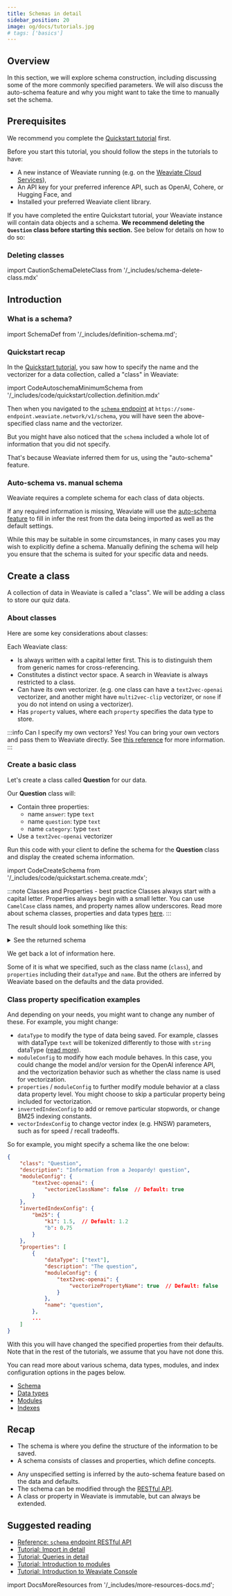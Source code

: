 ```yaml
---
title: Schemas in detail
sidebar_position: 20
image: og/docs/tutorials.jpg
# tags: ['basics']
---
```



## Overview

In this section, we will explore schema construction, including discussing some of the more commonly specified parameters. We will also discuss the auto-schema feature and why you might want to take the time to manually set the schema.

## Prerequisites

We recommend you complete the [Quickstart tutorial](../quickstart/index.md) first.

Before you start this tutorial, you should follow the steps in the tutorials to have:

- A new instance of Weaviate running (e.g. on the [Weaviate Cloud Services](https://console.weaviate.cloud)),
- An API key for your preferred inference API, such as OpenAI, Cohere, or Hugging Face, and
- Installed your preferred Weaviate client library.

If you have completed the entire Quickstart tutorial, your Weaviate instance will contain data objects and a schema. **We recommend deleting the `Question` class before starting this section.** See below for details on how to do so:

### Deleting classes

import CautionSchemaDeleteClass from '/_includes/schema-delete-class.mdx'

<CautionSchemaDeleteClass />

## Introduction

### What is a schema?

import SchemaDef from '/_includes/definition-schema.md';

<SchemaDef/>

### Quickstart recap

In the [Quickstart tutorial](../quickstart/index.md), you saw how to specify the name and the vectorizer for a data collection, called a "class" in Weaviate:

import CodeAutoschemaMinimumSchema from '/_includes/code/quickstart/collection.definition.mdx'

<CodeAutoschemaMinimumSchema />

Then when you navigated to the [`schema` endpoint](../api/rest/schema.md) at `https://some-endpoint.weaviate.network/v1/schema`, you will have seen the above-specified class name and the vectorizer.

But you might have also noticed that the `schema` included a whole lot of information that you did not specify.

That's because Weaviate inferred them for us, using the "auto-schema" feature.

### Auto-schema vs. manual schema

Weaviate requires a complete schema for each class of data objects.

If any required information is missing, Weaviate will use the [auto-schema feature](../config-refs/schema.md#auto-schema) to fill in infer the rest from the data being imported as well as the default settings.

While this may be suitable in some circumstances, in many cases you may wish to explicitly define a schema. Manually defining the schema will help you ensure that the schema is suited for your specific data and needs.

## Create a class

A collection of data in Weaviate is called a "class". We will be adding a class to store our quiz data.

### About classes

Here are some key considerations about classes:

Each Weaviate class:
- Is always written with a capital letter first. This is to distinguish them from generic names for cross-referencing.
- Constitutes a distinct vector space. A search in Weaviate is always restricted to a class.
- Can have its own vectorizer. (e.g. one class can have a `text2vec-openai` vectorizer, and another might have `multi2vec-clip` vectorizer, or `none` if you do not intend on using a vectorizer).
- Has `property` values, where each `property` specifies the data type to store.

:::info Can I specify my own vectors?
Yes! You can bring your own vectors and pass them to Weaviate directly. See [this reference](../api/rest/objects.md#with-a-custom-vector) for more information.
:::

### Create a basic class

Let's create a class called **Question** for our data.

Our **Question** class will:
- Contain three properties:
    - name `answer`: type `text`
    - name `question`: type `text`
    - name `category`: type `text`
- Use a `text2vec-openai` vectorizer

Run this code with your client to define the schema for the **Question** class and display the created schema information.

import CodeCreateSchema from '/_includes/code/quickstart.schema.create.mdx';

<CodeCreateSchema />

:::note Classes and Properties - best practice
Classes always start with a capital letter. Properties always begin with a small letter. You can use `CamelCase` class names, and property names allow underscores. Read more about schema classes, properties and data types [here](../config-refs/schema.md).
:::

The result should look something like this:

<details>
  <summary>See the returned schema</summary>

```json
{
    "classes": [
        {
            "class": "Question",
            "description": "Information from a Jeopardy! question",
            "invertedIndexConfig": {
                "bm25": {
                    "b": 0.75,
                    "k1": 1.2
                },
                "cleanupIntervalSeconds": 60,
                "stopwords": {
                    "additions": null,
                    "preset": "en",
                    "removals": null
                }
            },
            "moduleConfig": {
                "text2vec-openai": {
                    "model": "ada",
                    "modelVersion": "002",
                    "type": "text",
                    "vectorizeClassName": true
                }
            },
            "properties": [
                {
                    "dataType": [
                        "text"
                    ],
                    "description": "The question",
                    "moduleConfig": {
                        "text2vec-openai": {
                            "skip": false,
                            "vectorizePropertyName": false
                        }
                    },
                    "name": "question",
                    "tokenization": "word"
                },
                {
                    "dataType": [
                        "text"
                    ],
                    "description": "The answer",
                    "moduleConfig": {
                        "text2vec-openai": {
                            "skip": false,
                            "vectorizePropertyName": false
                        }
                    },
                    "name": "answer",
                    "tokenization": "word"
                },
                {
                    "dataType": [
                        "text"
                    ],
                    "description": "The category",
                    "moduleConfig": {
                        "text2vec-openai": {
                            "skip": false,
                            "vectorizePropertyName": false
                        }
                    },
                    "name": "category",
                    "tokenization": "word"
                }
            ],
            "replicationConfig": {
                "factor": 1
            },
            "shardingConfig": {
                "virtualPerPhysical": 128,
                "desiredCount": 1,
                "actualCount": 1,
                "desiredVirtualCount": 128,
                "actualVirtualCount": 128,
                "key": "_id",
                "strategy": "hash",
                "function": "murmur3"
            },
            "vectorIndexConfig": {
                "skip": false,
                "cleanupIntervalSeconds": 300,
                "maxConnections": 64,
                "efConstruction": 128,
                "ef": -1,
                "dynamicEfMin": 100,
                "dynamicEfMax": 500,
                "dynamicEfFactor": 8,
                "vectorCacheMaxObjects": 1000000000000,
                "flatSearchCutoff": 40000,
                "distance": "cosine"
            },
            "vectorIndexType": "hnsw",
            "vectorizer": "text2vec-openai"
        }
    ]
}
```

</details>

We get back a lot of information here.

Some of it is what we specified, such as the class name (`class`), and `properties` including their `dataType` and `name`. But the others are inferred by Weaviate based on the defaults and the data provided.

### Class property specification examples

And depending on your needs, you might want to change any number of these. For example, you might change:

- `dataType` to modify the type of data being saved. For example, classes with dataType `text` will be tokenized differently to those with `string` dataType ([read more](../config-refs/schema.md#property-tokenization)).
- `moduleConfig` to modify how each module behaves. In this case, you could change the model and/or version for the OpenAI inference API, and the vectorization behavior such as whether the class name is used for vectorization.
- `properties` / `moduleConfig` to further modify module behavior at a class data property level. You might choose to skip a particular property being included for vectorization.
- `invertedIndexConfig` to add or remove particular stopwords, or change BM25 indexing constants.
- `vectorIndexConfig` to change vector index (e.g. HNSW) parameters, such as for speed / recall tradeoffs.

So for example, you might specify a schema like the one below:

```json
{
    "class": "Question",
    "description": "Information from a Jeopardy! question",
    "moduleConfig": {
        "text2vec-openai": {
            "vectorizeClassName": false  // Default: true
        }
    },
    "invertedIndexConfig": {
        "bm25": {
            "k1": 1.5,  // Default: 1.2
            "b": 0.75
        }
    },
    "properties": [
        {
            "dataType": ["text"],
            "description": "The question",
            "moduleConfig": {
                "text2vec-openai": {
                    "vectorizePropertyName": true  // Default: false
                }
            },
            "name": "question",
        },
        ...
    ]
}
```

With this you will have changed the specified properties from their defaults. Note that in the rest of the tutorials, we assume that you have not done this.

You can read more about various schema, data types, modules, and index configuration options in the pages below.

- [Schema](../configuration/schema-configuration.md)
- [Data types](../config-refs/datatypes.md)
- [Modules](../configuration/modules.md)
- [Indexes](../configuration/indexes.md)

## Recap

- The schema is where you define the structure of the information to be saved.
- A schema consists of classes and properties, which define concepts.
<!-- - Words in the schema (names of classes and properties) must be part of the `text2vec-contextionary`. -->
- Any unspecified setting is inferred by the auto-schema feature based on the data and defaults.
- The schema can be modified through the [RESTful API](../api/rest/schema.md).
- A class or property in Weaviate is immutable, but can always be extended.

## Suggested reading

- [Reference: `schema` endpoint RESTful API](../api/rest/schema.md)
- [Tutorial: Import in detail](./import.md)
- [Tutorial: Queries in detail](./query.md)
- [Tutorial: Introduction to modules](./modules.md)
- [Tutorial: Introduction to Weaviate Console](../../wcs/guides/console.mdx)


import DocsMoreResources from '/_includes/more-resources-docs.md';

<DocsMoreResources />
